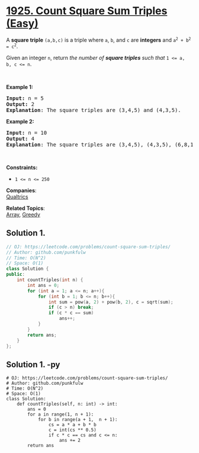 # [1925. Count Square Sum Triples (Easy)](https://leetcode.com/problems/count-square-sum-triples/)

<p>A <strong>square triple</strong> <code>(a,b,c)</code> is a triple where <code>a</code>, <code>b</code>, and <code>c</code> are <strong>integers</strong> and <code>a<sup>2</sup> + b<sup>2</sup> = c<sup>2</sup></code>.</p>

<p>Given an integer <code>n</code>, return <em>the number of <strong>square triples</strong> such that </em><code>1 &lt;= a, b, c &lt;= n</code>.</p>

<p>&nbsp;</p>
<p><strong>Example 1:</strong></p>

<pre><strong>Input:</strong> n = 5
<strong>Output:</strong> 2
<strong>Explanation</strong>: The square triples are (3,4,5) and (4,3,5).
</pre>

<p><strong>Example 2:</strong></p>

<pre><strong>Input:</strong> n = 10
<strong>Output:</strong> 4
<strong>Explanation</strong>: The square triples are (3,4,5), (4,3,5), (6,8,10), and (8,6,10).
</pre>

<p>&nbsp;</p>
<p><strong>Constraints:</strong></p>

<ul>
	<li><code>1 &lt;= n &lt;= 250</code></li>
</ul>


**Companies**:  
[Qualtrics](https://leetcode.com/company/qualtrics)

**Related Topics**:  
[Array](https://leetcode.com/tag/array/), [Greedy](https://leetcode.com/tag/greedy/)

## Solution 1.

```cpp
// OJ: https://leetcode.com/problems/count-square-sum-triples/
// Author: github.com/punkfulw
// Time: O(N^2)
// Space: O(1)
class Solution {
public:
    int countTriples(int n) {
        int ans = 0;
        for (int a = 1; a <= n; a++){
            for (int b = 1; b <= n; b++){
                int sum = pow(a, 2) + pow(b, 2), c = sqrt(sum);
                if (c > n) break;
                if (c * c == sum)
                    ans++;
            }
        }
        return ans;
    }
};
```

## Solution 1. -py

```python3
# OJ: https://leetcode.com/problems/count-square-sum-triples/
# Author: github.com/punkfulw
# Time: O(N^2)
# Space: O(1)
class Solution:
    def countTriples(self, n: int) -> int:
        ans = 0
        for a in range(1, n + 1):
            for b in range(a + 1,  n + 1):
                cs = a * a + b * b
                c = int(cs ** 0.5)
                if c * c == cs and c <= n:
                    ans += 2           
        return ans
```
